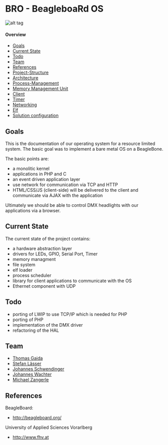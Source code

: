 ﻿# BRO - BeagleboaRd OS

![alt tag](https://raw.github.com/BRO-FHV/docs/master/images/logo_transparent.png)

#### Overview

- [Goals](#Goals)
- [Current State](#CurrentState)
- [Todo](#Todo)
- [Team](#Team)
- [References](#References)
- [Project-Structure](https://github.com/BRO-FHV/docs/blob/master/project-structure.md)
- [Architecture](https://github.com/BRO-FHV/docs/blob/master/architecture.md)
- [Process-Management](https://github.com/BRO-FHV/docs/blob/master/process-management.md)
- [Memory Management Unit](https://github.com/BRO-FHV/docs/blob/master/mmu.md)
- [Client](https://github.com/BRO-FHV/docs/blob/master/client.md)
- [Timer](https://github.com/BRO-FHV/docs/blob/master/timer.md)
- [Networking](https://github.com/BRO-FHV/docs/blob/master/networking.md)
- [Elf](https://github.com/BRO-FHV/docs/blob/master/elf.md)
- [Solution configuration](https://github.com/BRO-FHV/docs/blob/master/configuration.md)

## <a name="Goals"></a>Goals
This is the documentation of our operating system for a resource limited system. The basic goal was to implement a bare metal OS on a BeagleBone.

The basic points are:  

- a monolitic kernel
- applications in PHP and C
- an event driven application layer 
- use network for communication via TCP and HTTP
- HTML/CSS/JS (client-side) will be delivered to the client and communicate via AJAX with the application

Ultimately we should be able to control DMX headlights with our applications via a browser.

## <a name="CurrentState"></a>Current State
The current state of the project contains:

- a hardware abstraction layer 
- drivers for LEDs, GPIO, Serial Port, Timer
- memory managment
- file system
- elf loader
- process scheduler
- library for client applications to communicate with the OS
- Ethernet component with UDP


## <a name="Todo"></a>Todo
- porting of LWIP to use TCP/IP which is needed for PHP
- porting of PHP
- implementation of the DMX driver
- refactoring of the HAL

## <a name="Team"></a>Team

- [Thomas Gaida](https://github.com/thomasgaida)
- [Stefan Lässer](https://github.com/sla89)
- [Johannes Schwendinger](https://github.com/jotschgl)
- [Johannes Wachter](https://github.com/wachterjohannes)
- [Michael Zangerle](https://github.com/michaelzangerle)

## <a name="References"></a>References

BeagleBoard:
* http://beagleboard.org/

University of Applied Sciences Vorarlberg

* http://www.fhv.at